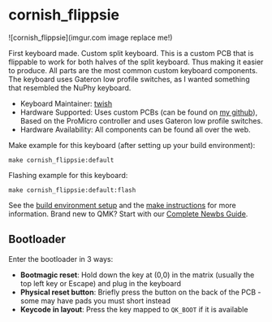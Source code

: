 # cornish_flippsie

![cornish_flippsie](imgur.com image replace me!)

First keyboard made. Custom split keyboard.
This is a custom PCB that is flippable to work for both halves of the split keyboard. Thus making it easier to produce. 
All parts are the most common custom keyboard components. 
The keyboard uses Gateron low profile switches, as I wanted something that resembled the NuPhy keyboard. 

* Keyboard Maintainer: [twish](https://github.com/twish)
* Hardware Supported: Uses custom PCBs (can be found on [my github](https://github.com/twish/kb-cornish-flippsie)), Based on the ProMicro controller and uses Gateron low profile switches.
* Hardware Availability: All components can be found all over the web.

Make example for this keyboard (after setting up your build environment):

    make cornish_flippsie:default

Flashing example for this keyboard:

    make cornish_flippsie:default:flash

See the [build environment setup](https://docs.qmk.fm/#/getting_started_build_tools) and the [make instructions](https://docs.qmk.fm/#/getting_started_make_guide) for more information. Brand new to QMK? Start with our [Complete Newbs Guide](https://docs.qmk.fm/#/newbs).

## Bootloader

Enter the bootloader in 3 ways:

* **Bootmagic reset**: Hold down the key at (0,0) in the matrix (usually the top left key or Escape) and plug in the keyboard
* **Physical reset button**: Briefly press the button on the back of the PCB - some may have pads you must short instead
* **Keycode in layout**: Press the key mapped to `QK_BOOT` if it is available
